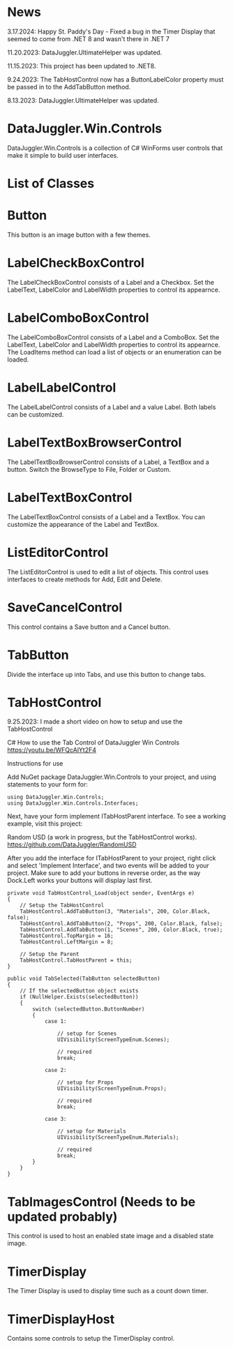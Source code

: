 ﻿# News

3.17.2024: Happy St. Paddy's Day - Fixed a bug in the Timer Display that seemed to come from .NET 8 and wasn't there in 
.NET 7

11.20.2023: DataJuggler.UltimateHelper was updated.

11.15.2023: This project has been updated to .NET8.

9.24.2023: The TabHostControl now has a ButtonLabelColor property must be passed in to the
AddTabButton method.

8.13.2023: DataJuggler.UltimateHelper was updated.

# DataJuggler.Win.Controls

DataJuggler.Win.Controls is a collection of C# WinForms user controls that make it simple
to build user interfaces.

# List of Classes

# Button

This button is an image button with a few themes.

# LabelCheckBoxControl

The LabelCheckBoxControl consists of a Label and a Checkbox. Set the LabelText, LabelColor and
LabelWidth properties to control its appearnce. 

# LabelComboBoxControl

The LabelComboBoxControl consists of a Label and a ComboBox. Set the LabelText, LabelColor and
LabelWidth properties to control its appearnce. The LoadItems method can load a list of objects or
an enumeration can be loaded.

# LabelLabelControl

The LabelLabelControl consists of a Label and a value Label. Both labels can be customized. 

# LabelTextBoxBrowserControl

The LabelTextBoxBrowserControl consists of a Label, a TextBox and a button.
Switch the BrowseType to File, Folder or Custom. 

# LabelTextBoxControl

 The LabelTextBoxControl consists of a Label and a TextBox. You can customize the appearance of
the Label and TextBox.

# ListEditorControl

The ListEditorControl is used to edit a list of objects. This control uses interfaces to create
methods for Add, Edit and Delete.

# SaveCancelControl

This control contains a Save button and a Cancel button.

# TabButton

Divide the interface up into Tabs, and use this button to change tabs.

# TabHostControl

9.25.2023: I made a short video on how to setup and use the TabHostControl

C# How to use the Tab Control of DataJuggler Win Controls
https://youtu.be/WFQcAlYt2F4

Instructions for use

Add NuGet package DataJuggler.Win.Controls to your project, and using statements to your form for:

    using DataJuggler.Win.Controls;
	using DataJuggler.Win.Controls.Interfaces;

Next, have your form implement ITabHostParent interface. To see a working example, visit this project:

Random USD (a work in progress, but the TabHostControl works).
https://github.com/DataJuggler/RandomUSD

After you add the interface for ITabHostParent to your project, right click and select 'Implement Interface', and
two events will be added to your project. Make sure to add your buttons in reverse order, as the way Dock.Left works
your buttons will display last first.

	private void TabHostControl_Load(object sender, EventArgs e)
    {
        // Setup the TabHostControl
        TabHostControl.AddTabButton(3, "Materials", 200, Color.Black, false);
        TabHostControl.AddTabButton(2, "Props", 200, Color.Black, false);
        TabHostControl.AddTabButton(1, "Scenes", 200, Color.Black, true);
        TabHostControl.TopMargin = 16;
        TabHostControl.LeftMargin = 8;

        // Setup the Parent
        TabHostControl.TabHostParent = this;
    }

	public void TabSelected(TabButton selectedButton)
    {
		// If the selectedButton object exists
        if (NullHelper.Exists(selectedButton))
        {
            switch (selectedButton.ButtonNumber)
            {
                case 1:

                    // setup for Scenes
                    UIVisibility(ScreenTypeEnum.Scenes);

                    // required
                    break;

                case 2:

                    // setup for Props
                    UIVisibility(ScreenTypeEnum.Props);

                    // required
                    break;

                case 3:
				
					// setup for Materials
                    UIVisibility(ScreenTypeEnum.Materials);

                    // required
                    break;
            }
        }
    }

# TabImagesControl (Needs to be updated probably)

This control is used to host an enabled state image and a disabled state image.

# TimerDisplay

The Timer Display is used to display time such as a count down timer.

# TimerDisplayHost

Contains some controls to setup the TimerDisplay control. 


